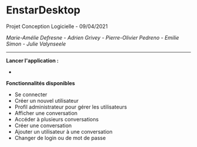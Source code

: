 # EnstarDesktop
 Projet Conception Logicielle - 09/04/2021

_Marie-Amélie Defresne - Adrien Grivey - Pierre-Olivier Pedreno - Emilie Simon - Julie Valynseele_

****

**Lancer l'application :**

- 


**Fonctionnalités disponibles**

- Se connecter
- Créer un nouvel utilisateur
- Profil administrateur pour gérer les utilisateurs
- Afficher une conversation
- Accéder à plusieurs conversations
- Créer une conversation
- Ajouter un utilisateur à une conversation
- Changer de login ou de mot de passe